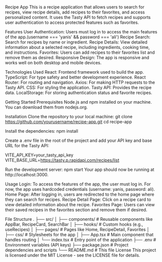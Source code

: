 Recipe App
This is a recipe application that allows users to search for recipes, view recipe details, add recipes to their favorites, and access personalized content. It uses the Tasty API to fetch recipes and supports user authentication to access protected features such as favorites.

Features
  User Authentication: Users must log in to access the main features of the app.(username === 'yanis' && password === 'ali')
  Recipe Search: Search for recipes by name or ingredient.
  Recipe Details: View detailed information about a selected recipe, including ingredients, cooking time, and instructions.
  Favorites: Users can add recipes to their favorites list and remove them as desired.
  Responsive Design: The app is responsive and works well on both desktop and mobile devices.


Technologies Used
  React: Frontend framework used to build the app.
  TypeScript: For type safety and better development experience.
  React Router: For routing and navigation.
  Axios: For making HTTP requests to the Tasty API.
  CSS: For styling the application.
  Tasty API: Provides the recipe data.
  LocalStorage: For storing authentication status and favorite recipes.

Getting Started
  Prerequisites
Node.js and npm installed on your machine. You can download them from nodejs.org.

  Installation
Clone the repository to your local machine:
  git clone https://github.com/yourusername/recipe-app.git
  cd recipe-app

Install the dependencies:
  npm install

Create a .env file in the root of the project and add your API key and base URL for the Tasty API:

VITE_API_KEY=your_tasty_api_key
VITE_BASE_URL=https://tasty.p.rapidapi.com/recipes/list

Run the development server:
npm start
Your app should now be running at http://localhost:3000.

Usage
  Login: To access the features of the app, the user must log in. For now, the app uses hardcoded credentials (username: yanis, password: ali).
  Home Page: After logging in, users are redirected to the home page where they can search for recipes.
  Recipe Detail Page: Click on a recipe card to view detailed information about the recipe.
  Favorites Page: Users can view their saved recipes in the favorites section and remove them if desired.


File Structure
.
├── src/
│   ├── components/        # Reusable components like AppBar, RecipeCard, SearchBar
│   ├── hooks/             # Custom hooks (e.g., useRecipes)
│   ├── pages/             # Pages like Home, RecipeDetail, Favorites
│   ├── css/               # Stylesheets for the app
│   ├── App.tsx            # Main component that handles routing
│   └── index.tsx          # Entry point of the application
├── .env                   # Environment variables (API keys)
├── package.json           # Project dependencies and scripts
└── README.md              # This file
License
This project is licensed under the MIT License - see the LICENSE file for details.

